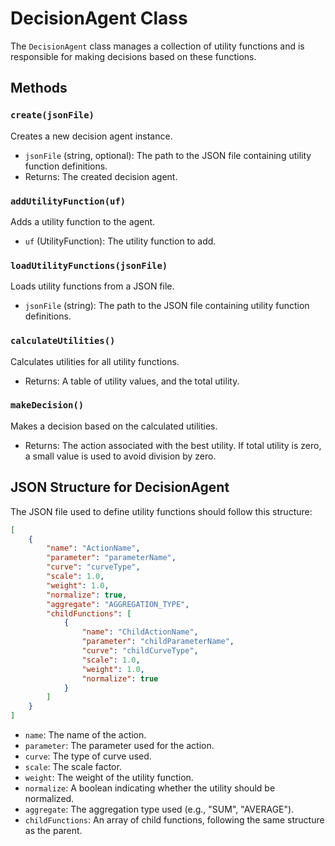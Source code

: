 <!--decisionagent.md-->
# DecisionAgent Class

The `DecisionAgent` class manages a collection of utility functions and is responsible for making decisions based on these functions.

## Methods

### `create(jsonFile)`

Creates a new decision agent instance.

- `jsonFile` (string, optional): The path to the JSON file containing utility function definitions.
- Returns: The created decision agent.

### `addUtilityFunction(uf)`

Adds a utility function to the agent.

- `uf` (UtilityFunction): The utility function to add.

### `loadUtilityFunctions(jsonFile)`

Loads utility functions from a JSON file.

- `jsonFile` (string): The path to the JSON file containing utility function definitions.

### `calculateUtilities()`

Calculates utilities for all utility functions.

- Returns: A table of utility values, and the total utility.

### `makeDecision()`

Makes a decision based on the calculated utilities.

- Returns: The action associated with the best utility. If total utility is zero, a small value is used to avoid division by zero.

## JSON Structure for DecisionAgent

The JSON file used to define utility functions should follow this structure:

```json
[
    {
        "name": "ActionName",
        "parameter": "parameterName",
        "curve": "curveType",
        "scale": 1.0,
        "weight": 1.0,
        "normalize": true,
        "aggregate": "AGGREGATION_TYPE",
        "childFunctions": [
            {
                "name": "ChildActionName",
                "parameter": "childParameterName",
                "curve": "childCurveType",
                "scale": 1.0,
                "weight": 1.0,
                "normalize": true
            }
        ]
    }
]
```
- `name`: The name of the action.
- `parameter`: The parameter used for the action.
- `curve`: The type of curve used.
- `scale`: The scale factor.
- `weight`: The weight of the utility function.
- `normalize`: A boolean indicating whether the utility should be normalized.
- `aggregate`: The aggregation type used (e.g., "SUM", "AVERAGE").
- `childFunctions`: An array of child functions, following the same structure as the parent.

